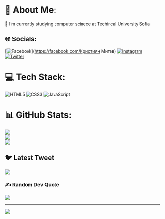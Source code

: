 # 💫 About Me:
🌱 I’m currently studying computer scinece at Techincal University Sofia<br>


## 🌐 Socials:
[![Facebook](https://img.shields.io/badge/Facebook-%231877F2.svg?logo=Facebook&logoColor=white)](https://facebook.com/Кристиян Митев) [![Instagram](https://img.shields.io/badge/Instagram-%23E4405F.svg?logo=Instagram&logoColor=white)](https://instagram.com/mitev_kristian) [![Twitter](https://img.shields.io/badge/Twitter-%231DA1F2.svg?logo=Twitter&logoColor=white)](https://twitter.com/@XSkashotX) 

# 💻 Tech Stack:
![HTML5](https://img.shields.io/badge/html5-%23E34F26.svg?style=for-the-badge&logo=html5&logoColor=white) ![CSS3](https://img.shields.io/badge/css3-%231572B6.svg?style=for-the-badge&logo=css3&logoColor=white) ![JavaScript](https://img.shields.io/badge/javascript-%23323330.svg?style=for-the-badge&logo=javascript&logoColor=%23F7DF1E) 
# 📊 GitHub Stats:
![](https://github-readme-stats.vercel.app/api?username=rtrdxSka&theme=dark&hide_border=false&include_all_commits=true&count_private=true)<br/>
![](https://github-readme-streak-stats.herokuapp.com/?user=rtrdxSka&theme=dark&hide_border=false)<br/>
![](https://github-readme-stats.vercel.app/api/top-langs/?username=rtrdxSka&theme=dark&hide_border=false&include_all_commits=true&count_private=true&layout=compact)

## 🐦 Latest Tweet
[![](https://gtce.itsvg.in/api?username=@XSkashotX)](https://github.com/VishwaGauravIn/github-twitter-card-embed)

### ✍️ Random Dev Quote
![](https://quotes-github-readme.vercel.app/api?type=horizontal&theme=radical)

---
[![](https://visitcount.itsvg.in/api?id=rtrdxSka&icon=0&color=0)](https://visitcount.itsvg.in)

<!-- Proudly created with GPRM ( https://gprm.itsvg.in ) -->
